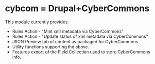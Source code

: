 # cybcom = Drupal+CyberCommons 


This module currently provides:

* Rules Action - "Mint xml metadata via CyberCommons"
* Rules Action - "Update status of xml metadata via CyberCommons"
* JSON Preview tab of content as packaged for CyberCommons
* Utility functions supporting the above.
* Features export of the Field Collection used to store CyberCommons info. 
